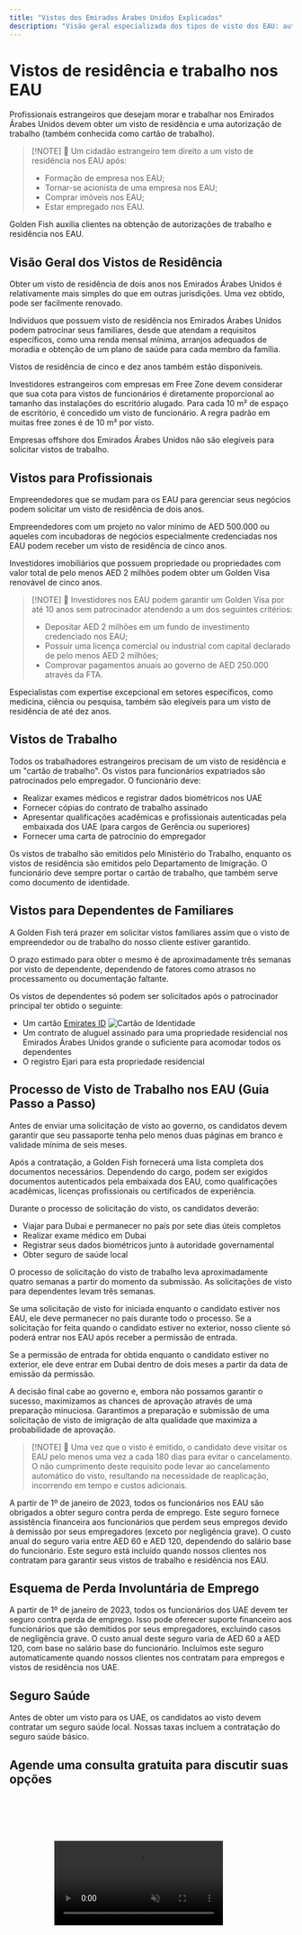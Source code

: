 ```yaml
---
title: "Vistos dos Emirados Árabes Unidos Explicados"
description: "Visão geral especializada dos tipos de visto dos EAU: autorizações de residência, vistos de trabalho e vistos para dependentes. Tudo o que você precisa saber sobre requisitos e processamento."
---
```


# Vistos de residência e trabalho nos EAU

Profissionais estrangeiros que desejam morar e trabalhar nos Emirados Árabes Unidos devem obter um visto de residência e uma autorização de trabalho (também conhecida como cartão de trabalho).

> [!NOTE] 💚 Um cidadão estrangeiro tem direito a um visto de residência nos EAU após:
>
> - Formação de empresa nos EAU;
> - Tornar-se acionista de uma empresa nos EAU;
> - Comprar imóveis nos EAU;
> - Estar empregado nos EAU.

Golden Fish auxilia clientes na obtenção de autorizações de trabalho e residência nos EAU.

## Visão Geral dos Vistos de Residência

Obter um visto de residência de dois anos nos Emirados Árabes Unidos é relativamente mais simples do que em outras jurisdições. Uma vez obtido, pode ser facilmente renovado.

Indivíduos que possuem visto de residência nos Emirados Árabes Unidos podem patrocinar seus familiares, desde que atendam a requisitos específicos, como uma renda mensal mínima, arranjos adequados de moradia e obtenção de um plano de saúde para cada membro da família.

Vistos de residência de cinco e dez anos também estão disponíveis.

Investidores estrangeiros com empresas em Free Zone devem considerar que sua cota para vistos de funcionários é diretamente proporcional ao tamanho das instalações do escritório alugado. Para cada 10 m² de espaço de escritório, é concedido um visto de funcionário. A regra padrão em muitas free zones é de 10 m² por visto.

Empresas offshore dos Emirados Árabes Unidos não são elegíveis para solicitar vistos de trabalho.

## Vistos para Profissionais

Empreendedores que se mudam para os EAU para gerenciar seus negócios podem solicitar um visto de residência de dois anos.

Empreendedores com um projeto no valor mínimo de AED 500.000 ou aqueles com incubadoras de negócios especialmente credenciadas nos EAU podem receber um visto de residência de cinco anos.

Investidores imobiliários que possuem propriedade ou propriedades com valor total de pelo menos AED 2 milhões podem obter um Golden Visa renovável de cinco anos.

> [!NOTE] 💚 Investidores nos EAU podem garantir um Golden Visa por até 10 anos sem patrocinador atendendo a um dos seguintes critérios:
>
> - Depositar AED 2 milhões em um fundo de investimento credenciado nos EAU;
> - Possuir uma licença comercial ou industrial com capital declarado de pelo menos AED 2 milhões;
> - Comprovar pagamentos anuais ao governo de AED 250.000 através da FTA.

Especialistas com expertise excepcional em setores específicos, como medicina, ciência ou pesquisa, também são elegíveis para um visto de residência de até dez anos.

## Vistos de Trabalho

Todos os trabalhadores estrangeiros precisam de um visto de residência e um "cartão de trabalho". Os vistos para funcionários expatriados são patrocinados pelo empregador. O funcionário deve:

- Realizar exames médicos e registrar dados biométricos nos UAE
- Fornecer cópias do contrato de trabalho assinado
- Apresentar qualificações acadêmicas e profissionais autenticadas pela embaixada dos UAE (para cargos de Gerência ou superiores)
- Fornecer uma carta de patrocínio do empregador

Os vistos de trabalho são emitidos pelo Ministério do Trabalho, enquanto os vistos de residência são emitidos pelo Departamento de Imigração. O funcionário deve sempre portar o cartão de trabalho, que também serve como documento de identidade.

## Vistos para Dependentes de Familiares

A Golden Fish terá prazer em solicitar vistos familiares assim que o visto de empreendedor ou de trabalho do nosso cliente estiver garantido.

O prazo estimado para obter o mesmo é de aproximadamente três semanas por visto de dependente, dependendo de fatores como atrasos no processamento ou documentação faltante.

Os vistos de dependentes só podem ser solicitados após o patrocinador principal ter obtido o seguinte:

- Um cartão [Emirates ID](https://u.ae/en/information-and-services/visa-and-emirates-id/emirates-id) ![Cartão de Identidade](/img/ILONMASKID.webp)
- Um contrato de aluguel assinado para uma propriedade residencial nos Emirados Árabes Unidos grande o suficiente para acomodar todos os dependentes
- O registro Ejari para esta propriedade residencial

## Processo de Visto de Trabalho nos EAU (Guia Passo a Passo)

Antes de enviar uma solicitação de visto ao governo, os candidatos devem garantir que seu passaporte tenha pelo menos duas páginas em branco e validade mínima de seis meses.

Após a contratação, a Golden Fish fornecerá uma lista completa dos documentos necessários. Dependendo do cargo, podem ser exigidos documentos autenticados pela embaixada dos EAU, como qualificações acadêmicas, licenças profissionais ou certificados de experiência.

Durante o processo de solicitação do visto, os candidatos deverão:

- Viajar para Dubai e permanecer no país por sete dias úteis completos
- Realizar exame médico em Dubai
- Registrar seus dados biométricos junto à autoridade governamental
- Obter seguro de saúde local

O processo de solicitação do visto de trabalho leva aproximadamente quatro semanas a partir do momento da submissão. As solicitações de visto para dependentes levam três semanas.

Se uma solicitação de visto for iniciada enquanto o candidato estiver nos EAU, ele deve permanecer no país durante todo o processo. Se a solicitação for feita quando o candidato estiver no exterior, nosso cliente só poderá entrar nos EAU após receber a permissão de entrada.

Se a permissão de entrada for obtida enquanto o candidato estiver no exterior, ele deve entrar em Dubai dentro de dois meses a partir da data de emissão da permissão.

A decisão final cabe ao governo e, embora não possamos garantir o sucesso, maximizamos as chances de aprovação através de uma preparação minuciosa. Garantimos a preparação e submissão de uma solicitação de visto de imigração de alta qualidade que maximiza a probabilidade de aprovação.

> [!NOTE] 💚 Uma vez que o visto é emitido, o candidato deve visitar os EAU pelo menos uma vez a cada 180 dias para evitar o cancelamento.
> O não cumprimento deste requisito pode levar ao cancelamento automático do visto, resultando na necessidade de reaplicação, incorrendo em tempo e custos adicionais.

A partir de 1º de janeiro de 2023, todos os funcionários nos EAU são obrigados a obter seguro contra perda de emprego. Este seguro fornece assistência financeira aos funcionários que perdem seus empregos devido à demissão por seus empregadores (exceto por negligência grave). O custo anual do seguro varia entre AED 60 e AED 120, dependendo do salário base do funcionário. Este seguro está incluído quando nossos clientes nos contratam para garantir seus vistos de trabalho e residência nos EAU.

## Esquema de Perda Involuntária de Emprego

A partir de 1º de janeiro de 2023, todos os funcionários dos UAE devem ter seguro contra perda de emprego. Isso pode oferecer suporte financeiro aos funcionários que são demitidos por seus empregadores, excluindo casos de negligência grave. O custo anual deste seguro varia de AED 60 a AED 120, com base no salário base do funcionário. Incluímos este seguro automaticamente quando nossos clientes nos contratam para empregos e vistos de residência nos UAE.

## Seguro Saúde

Antes de obter um visto para os UAE, os candidatos ao visto devem contratar um seguro saúde local. Nossas taxas incluem a contratação do seguro saúde básico.

## Agende uma consulta gratuita para discutir suas opções

<video  autoplay muted playsinline style="padding: 80px" >
  <source src="/video/iStock-2185914135.mp4" type="video/mp4">
</video>

<ContactFormModal formName="Employment Visa [guide]" buttonText="Obtenha uma consulta gratuita" :services="[
    '💼 Visto de Trabalho + Cartão de Trabalho',
    '👨‍💼 Visto de Empreendedor (2 anos)',
    '🏢 Visto de Free Zone Company',
    '👨‍👩‍👧‍👦 Visto para Dependentes Familiares',
    '💳 Solicitação de Emirates ID',
    '💵 Salário mensal acima de AED 30K',
    '💰 Elegibilidade para Golden Visa',
    '❓ Outros Serviços de Visto',
    ]"/>
